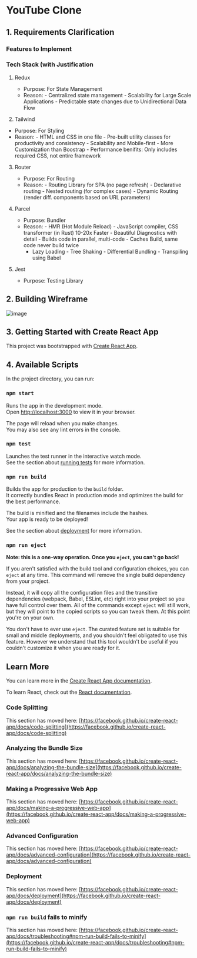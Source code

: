 # YouTube Clone

## 1. Requirements Clarification

### Features to Implement

### Tech Stack (with Justification

1. Redux

   - Purpose: For State Management
   - Reason: - Centralized state management - Scalability for Large Scale Applications - Predictable state changes due to Unidirectional Data Flow
     <br/>

2. Tailwind

- Purpose: For Styling
- Reason: - HTML and CSS in one file - Pre-built utility classes for productivity and consistency - Scalability and Mobile-first - More Customization than Boostrap - Performance benifits: Only includes required CSS, not entire framework
  <br/>

3. Router

   - Purpose: For Routing
   - Reason: - Routing Library for SPA (no page refresh) - Declarative routing - Nested routing (for complex cases) - Dynamic Routing (render diff. components based on URL parameters)
     <br/>

4. Parcel

   - Purpose: Bundler
   - Reason: - HMR (Hot Module Reload) - JavaScript compiler, CSS transformer (in Rust) 10-20x Faster - Beautiful Diagnostics with detail - Builds code in parallel, multi-code - Caches Build, same code never build twice
     - Lazy Loading - Tree Shaking - Differential Bundling - Transpiling using Babel
       <br/>

5. Jest
   - Purpose: Testing Library

## 2. Building Wireframe

![image](https://github.com/akj2018/YouTube-Clone/assets/43956935/851748d3-85a0-420f-80dd-06a7d84e6968)

## 3. Getting Started with Create React App

This project was bootstrapped with [Create React App](https://github.com/facebook/create-react-app).

## 4. Available Scripts

In the project directory, you can run:

### `npm start`

Runs the app in the development mode.\
Open [http://localhost:3000](http://localhost:3000) to view it in your browser.

The page will reload when you make changes.\
You may also see any lint errors in the console.

### `npm test`

Launches the test runner in the interactive watch mode.\
See the section about [running tests](https://facebook.github.io/create-react-app/docs/running-tests) for more information.

### `npm run build`

Builds the app for production to the `build` folder.\
It correctly bundles React in production mode and optimizes the build for the best performance.

The build is minified and the filenames include the hashes.\
Your app is ready to be deployed!

See the section about [deployment](https://facebook.github.io/create-react-app/docs/deployment) for more information.

### `npm run eject`

**Note: this is a one-way operation. Once you `eject`, you can't go back!**

If you aren't satisfied with the build tool and configuration choices, you can `eject` at any time. This command will remove the single build dependency from your project.

Instead, it will copy all the configuration files and the transitive dependencies (webpack, Babel, ESLint, etc) right into your project so you have full control over them. All of the commands except `eject` will still work, but they will point to the copied scripts so you can tweak them. At this point you're on your own.

You don't have to ever use `eject`. The curated feature set is suitable for small and middle deployments, and you shouldn't feel obligated to use this feature. However we understand that this tool wouldn't be useful if you couldn't customize it when you are ready for it.

## Learn More

You can learn more in the [Create React App documentation](https://facebook.github.io/create-react-app/docs/getting-started).

To learn React, check out the [React documentation](https://reactjs.org/).

### Code Splitting

This section has moved here: [https://facebook.github.io/create-react-app/docs/code-splitting](https://facebook.github.io/create-react-app/docs/code-splitting)

### Analyzing the Bundle Size

This section has moved here: [https://facebook.github.io/create-react-app/docs/analyzing-the-bundle-size](https://facebook.github.io/create-react-app/docs/analyzing-the-bundle-size)

### Making a Progressive Web App

This section has moved here: [https://facebook.github.io/create-react-app/docs/making-a-progressive-web-app](https://facebook.github.io/create-react-app/docs/making-a-progressive-web-app)

### Advanced Configuration

This section has moved here: [https://facebook.github.io/create-react-app/docs/advanced-configuration](https://facebook.github.io/create-react-app/docs/advanced-configuration)

### Deployment

This section has moved here: [https://facebook.github.io/create-react-app/docs/deployment](https://facebook.github.io/create-react-app/docs/deployment)

### `npm run build` fails to minify

This section has moved here: [https://facebook.github.io/create-react-app/docs/troubleshooting#npm-run-build-fails-to-minify](https://facebook.github.io/create-react-app/docs/troubleshooting#npm-run-build-fails-to-minify)
